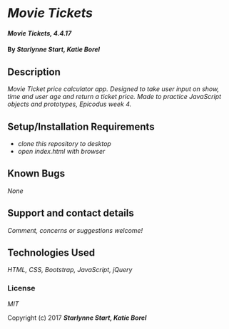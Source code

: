 # _Movie Tickets_

#### _Movie Tickets, 4.4.17_

#### By _**Starlynne Start, Katie Borel**_

## Description

_Movie Ticket price calculator app. Designed to take user input on show, time and user age and return a ticket price. Made to practice JavaScript objects and prototypes, Epicodus week 4._

## Setup/Installation Requirements

* _clone this repository to desktop_
* _open index.html with browser_

## Known Bugs

_None_

## Support and contact details

_Comment, concerns or suggestions welcome!_

## Technologies Used

_HTML, CSS, Bootstrap, JavaScript, jQuery_

### License

*MIT*

Copyright (c) 2017 **_Starlynne Start, Katie Borel_**
